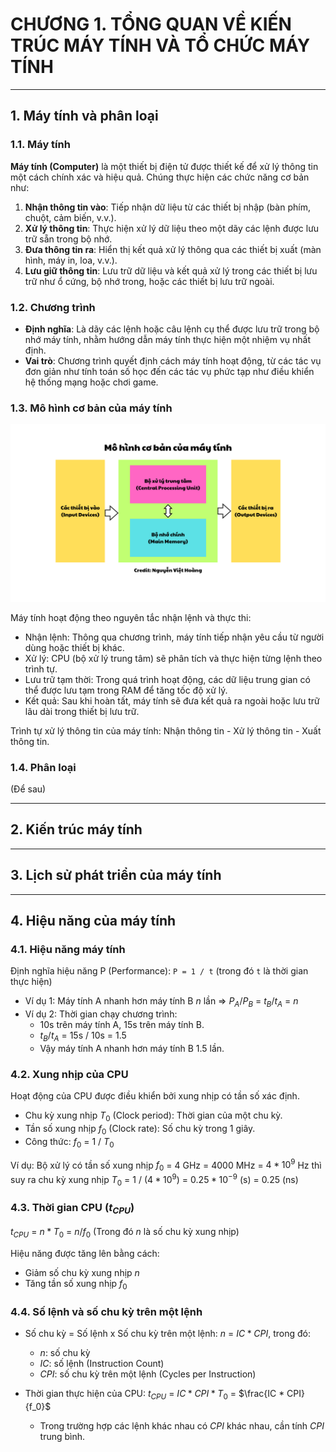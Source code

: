 # CHƯƠNG 1. TỔNG QUAN VỀ KIẾN TRÚC MÁY TÍNH VÀ TỔ CHỨC MÁY TÍNH

---

## 1. Máy tính và phân loại

### 1.1. Máy tính

**Máy tính (Computer)** là một thiết bị điện tử được thiết kế để xử lý thông tin một cách chính xác và hiệu quả. Chúng thực hiện các chức năng cơ bản như:

1. **Nhận thông tin vào**: Tiếp nhận dữ liệu từ các thiết bị nhập (bàn phím, chuột, cảm biến, v.v.).
2. **Xử lý thông tin**: Thực hiện xử lý dữ liệu theo một dãy các lệnh được lưu trữ sẵn trong bộ nhớ.
3. **Đưa thông tin ra**: Hiển thị kết quả xử lý thông qua các thiết bị xuất (màn hình, máy in, loa, v.v.).
4. **Lưu giữ thông tin**: Lưu trữ dữ liệu và kết quả xử lý trong các thiết bị lưu trữ như ổ cứng, bộ nhớ trong, hoặc các thiết bị lưu trữ ngoài.

### 1.2. Chương trình

- **Định nghĩa**: Là dãy các lệnh hoặc câu lệnh cụ thể được lưu trữ trong bộ nhớ máy tính, nhằm hướng dẫn máy tính thực hiện một nhiệm vụ nhất định.
- **Vai trò**: Chương trình quyết định cách máy tính hoạt động, từ các tác vụ đơn giản như tính toán số học đến các tác vụ phức tạp như điều khiển hệ thống mạng hoặc chơi game.

### 1.3. Mô hình cơ bản của máy tính

![Mô hình cơ bản của máy tính](../Images/MoHinhCoBanCuaMayTinh.png)

Máy tính hoạt động theo nguyên tắc nhận lệnh và thực thi:

- Nhận lệnh: Thông qua chương trình, máy tính tiếp nhận yêu cầu từ người dùng hoặc thiết bị khác.
- Xử lý: CPU (bộ xử lý trung tâm) sẽ phân tích và thực hiện từng lệnh theo trình tự.
- Lưu trữ tạm thời: Trong quá trình hoạt động, các dữ liệu trung gian có thể được lưu tạm trong RAM để tăng tốc độ xử lý.
- Kết quả: Sau khi hoàn tất, máy tính sẽ đưa kết quả ra ngoài hoặc lưu trữ lâu dài trong thiết bị lưu trữ.

Trình tự xử lý thông tin của máy tính: Nhận thông tin - Xử lý thông tin - Xuất thông tin.

### 1.4. Phân loại

(Để sau)

---

## 2. Kiến trúc máy tính

---

## 3. Lịch sử phát triển của máy tính

---

## 4. Hiệu năng của máy tính

### 4.1. Hiệu năng máy tính

Định nghĩa hiệu năng P (Performance): `P = 1 / t` (trong đó `t` là thời gian thực hiện)

- Ví dụ 1: Máy tính A nhanh hơn máy tính B $n$ lần $\Rightarrow$ $P_A / P_B$ = $t_B / t_A$ = $n$
- Ví dụ 2: Thời gian chạy chương trình:
  - 10s trên máy tính A, 15s trên máy tính B.
  - $t_B / t_A$ = 15s / 10s = 1.5
  - Vậy máy tính A nhanh hơn máy tính B 1.5 lần.

### 4.2. Xung nhịp của CPU

Hoạt động của CPU được điều khiển bởi xung nhịp có tần số xác định.

- Chu kỳ xung nhịp $T_0$ (Clock period): Thời gian của một chu kỳ.
- Tần số xung nhịp $f_0$ (Clock rate): Số chu kỳ trong 1 giây.
- Công thức: $f_0$ = 1 / $T_0$

Ví dụ: Bộ xử lý có tần số xung nhịp $f_0$ = 4 GHz = 4000 MHz = $4 * 10^9$ Hz
thì suy ra chu kỳ xung nhịp $T_0$ = 1 / ($4 * 10^9$) = $0.25 * 10^{-9}$ (s) = 0.25 (ns)

### 4.3. Thời gian CPU ($t_{CPU}$)

$t_{CPU}$ = $n * T_0$ = $n / f_0$ (Trong đó $n$ là số chu kỳ xung nhịp)

Hiệu năng được tăng lên bằng cách:

- Giảm số chu kỳ xung nhịp $n$
- Tăng tần số xung nhịp $f_0$

### 4.4. Số lệnh và số chu kỳ trên một lệnh

- Số chu kỳ = Số lệnh x Số chu kỳ trên một lệnh: $n$ = $IC * CPI$, trong đó:

  - $n$: số chu kỳ
  - $IC$: số lệnh (Instruction Count)
  - $CPI$: số chu kỳ trên một lệnh (Cycles per Instruction)

- Thời gian thực hiện của CPU: $t_{CPU}$ = $IC * CPI * T_0$ = $\frac{IC * CPI}{f_0}$
  - Trong trường hợp các lệnh khác nhau có $CPI$ khác nhau, cần tính $CPI$ trung bình.
